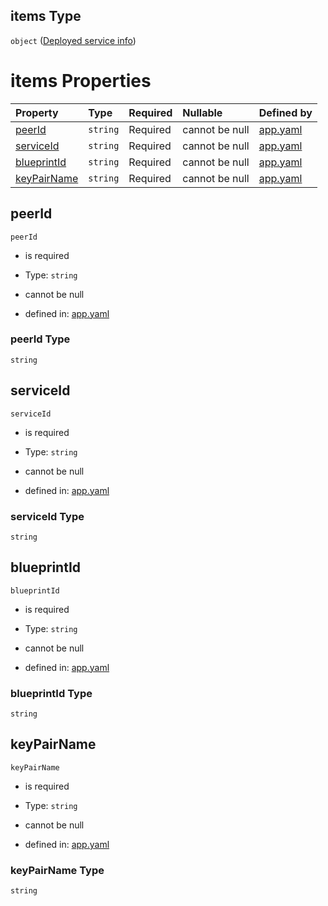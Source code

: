 ## items Type

`object` ([Deployed service info](app-properties-services-deployment-ids-a-list-of-deployed-services-deployed-service-info.md))

# items Properties

| Property                    | Type     | Required | Nullable       | Defined by                                                                                                                                                                                                                                                        |
| :-------------------------- | :------- | :------- | :------------- | :---------------------------------------------------------------------------------------------------------------------------------------------------------------------------------------------------------------------------------------------------------------- |
| [peerId](#peerid)           | `string` | Required | cannot be null | [app.yaml](app-properties-services-deployment-ids-a-list-of-deployed-services-deployed-service-info-properties-peerid.md "https://fluence.dev/schemas/app.yaml#/properties/services/additionalProperties/additionalProperties/items/properties/peerId")           |
| [serviceId](#serviceid)     | `string` | Required | cannot be null | [app.yaml](app-properties-services-deployment-ids-a-list-of-deployed-services-deployed-service-info-properties-serviceid.md "https://fluence.dev/schemas/app.yaml#/properties/services/additionalProperties/additionalProperties/items/properties/serviceId")     |
| [blueprintId](#blueprintid) | `string` | Required | cannot be null | [app.yaml](app-properties-services-deployment-ids-a-list-of-deployed-services-deployed-service-info-properties-blueprintid.md "https://fluence.dev/schemas/app.yaml#/properties/services/additionalProperties/additionalProperties/items/properties/blueprintId") |
| [keyPairName](#keypairname) | `string` | Required | cannot be null | [app.yaml](app-properties-services-deployment-ids-a-list-of-deployed-services-deployed-service-info-properties-keypairname.md "https://fluence.dev/schemas/app.yaml#/properties/services/additionalProperties/additionalProperties/items/properties/keyPairName") |

## peerId



`peerId`

*   is required

*   Type: `string`

*   cannot be null

*   defined in: [app.yaml](app-properties-services-deployment-ids-a-list-of-deployed-services-deployed-service-info-properties-peerid.md "https://fluence.dev/schemas/app.yaml#/properties/services/additionalProperties/additionalProperties/items/properties/peerId")

### peerId Type

`string`

## serviceId



`serviceId`

*   is required

*   Type: `string`

*   cannot be null

*   defined in: [app.yaml](app-properties-services-deployment-ids-a-list-of-deployed-services-deployed-service-info-properties-serviceid.md "https://fluence.dev/schemas/app.yaml#/properties/services/additionalProperties/additionalProperties/items/properties/serviceId")

### serviceId Type

`string`

## blueprintId



`blueprintId`

*   is required

*   Type: `string`

*   cannot be null

*   defined in: [app.yaml](app-properties-services-deployment-ids-a-list-of-deployed-services-deployed-service-info-properties-blueprintid.md "https://fluence.dev/schemas/app.yaml#/properties/services/additionalProperties/additionalProperties/items/properties/blueprintId")

### blueprintId Type

`string`

## keyPairName



`keyPairName`

*   is required

*   Type: `string`

*   cannot be null

*   defined in: [app.yaml](app-properties-services-deployment-ids-a-list-of-deployed-services-deployed-service-info-properties-keypairname.md "https://fluence.dev/schemas/app.yaml#/properties/services/additionalProperties/additionalProperties/items/properties/keyPairName")

### keyPairName Type

`string`
